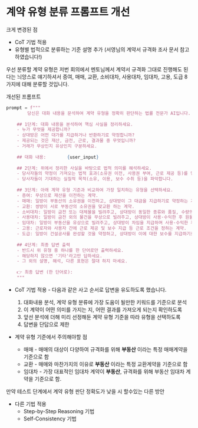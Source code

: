 # 계약 유형 분류 프롬프트 개선

크게 변경된 점

- CoT 기법 적용
- 유형별 법적으로 분류하는 기준 설명 추가 (서영님의 계약서 규격화 조사 문서 참고하였습니다!)

우선 분류할 계약 유형은 저번 회의에서 멘토님께서 계약서 규격화 그대로 진행해도 된다는 늬앙스로 얘기하셔서 증여, 매매, 교환, 소비대차, 사용대차, 임대차, 고용, 도급 8가지에 대해 분류할 것입니다.

개선된 프롬프트

```python
prompt = f"""        
		당신은 대화 내용을 문석하여 계약 유형을 정확히 판단하는 법률 전문가 AI입니다. 
    
    ## 1단계: 대화 내용을 분석하여 핵심 사실을 정리하세요.        
    - 누가 무엇을 제공합니까?        
    - 상대방은 어떤 대가를 지급하거나 반환하기로 약정합니까?        
    - 제공되는 것은 재산, 금전, 근로, 결과물 중 무엇입니까?        
    - 거래가 무상인지 유상인지 구분하세요.
    
    ## 대화 내용:        {user_input}
    
    ## 2단계: 위에서 정리한 사실을 바탕으로 법적 의미를 해석하세요.        
    - 당사자들의 약정이 가져오는 법적 효과(소유권 이전, 사용권 부여, 근로 제공 등)를 명확히 합니다.        
    - 당사자들이 기대하는 실질적 목적(소유, 이용, 보수 수취 등)을 파악합니다.
    
    ## 3단계: 아래 계약 유형 기준과 비교하여 가장 일치하는 유형을 선택하세요.        
    - 증여: 무상으로 재산을 이전하는 계약.        
    - 매매: 일방이 부동산의 소유권을 이전하고, 상대방이 그 대금을 지급하기로 약정하는 계약.        
    - 교환: 쌍방이 서로 부동산의 소유권을 맞교환 하는 계약.        
    - 소비대차: 일방이 금전 또는 대체물을 빌려주고, 상대방이 동일한 종류와 품질, 수량의 물건을 반환하기로 약정하는 계약.        
    - 사용대차: 일방이 금전 외의 물건을 무상으로 빌려주고, 상대방이 사용·수익한 후 원물 그대로 반환하기로 약정하는 계약.        
    - 임대차: 일방이 부동산을 유상으로 빌려주고, 상대방이 차임을 지급하며 사용·수익한 후 반환하기로 약정하는 계약.        
    - 고용: 근로자와 사용자 간에 근로 제공 및 보수 지급 등 근로 조건을 정하는 계약.         
    - 도급: 일방이 건설공사를 완성할 것을 약정하고, 상대방이 이에 대한 보수를 지급하기로 하는 계약.
    
    ## 4단계: 최종 답변 출력        
    - 반드시 위 유형 중 하나를 한 단어로만 출력하세요.        
    - 해당하지 않으면 '기타'라고만 답하세요.        
    - 그 외의 설명, 해석, 다른 표현은 절대 하지 마세요.
    
    👉 최종 답변 (한 단어로):        
    """
```

- CoT 기법 적용 - 다음과 같은 사고 순서로 답변을 유도하도록 했습니다.
    1. 대화내용 분석, 계약 유형 분류에 가장 도움이 될만한 키워드를 기준으로 분석
    2. 이 계약이 어떤 의미를 가지는 지, 어떤 결과를 가져오게 되는지 확인하도록
    3. 앞선 분석에 더해 미리 선정해둔 계약 유형 기준을 따라 유형을 선택하도록
    4. 답변을 단답으로 제한

- 계약 유형 기준에서 주의해야할 점
    - 매매 - 매매의 대상이 다양하여 규격화를 위해 **부동산** 이라는 특정 매매계약을 기준으로 함
    - 교환 - 매매와 마찬가지의 이유로 **부동산** 이라는 특정 교환계약을 기준으로 함
    - 임대차 - 가장 대표적인 임대차 계약이 **부동산**, 규격화를 위해 부동산 임대차 계약을 기준으로 함.

만약 테스트 단계에서 계약 유형 판단 정확도가 낮을 시 할수있는 다른 방안

- 다른 기법 적용
    - Step-by-Step Reasoning 기법
    - Self-Consistency 기법